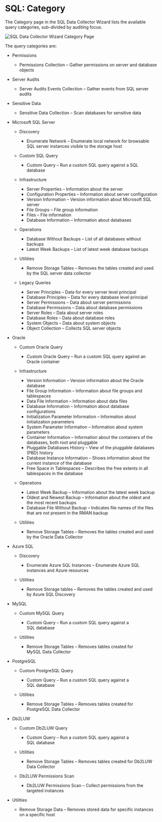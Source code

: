 # SQL: Category

The Category page in the SQL Data Collector Wizard lists the available query categories, sub-divided by auditing focus.

![SQL Data Collector Wizard Category Page](/img/product_docs/accessanalyzer/enterpriseauditor/admin/datacollector/adinventory/category.webp)

The query categories are:

- Permissions

  - Permissions Collection – Gather permissions on server and database objects
- Server Audits

  - Server Audits Events Collection – Gather events from SQL server audits
- Sensitive Data

  - Sensitive Data Collection – Scan databases for sensitive data
- Microsoft SQL Server

  - Discovery

    - Enumerate Network – Enumerate local network for browsable SQL server instances visible to the storage host
  - Custom SQL Query

    - Custom Query – Run a custom SQL query against a SQL database
  - Infrastructure

    - Server Properties – Information about the server
    - Configuration Properties – Information about server configuration
    - Version Information – Version information about Microsoft SQL server
    - File Groups – File group information
    - Files – File information
    - Database Information – Information about databases
  - Operations

    - Database Without Backups – List of all databases without backups
    - Latest Week Backups – List of latest week database backups
  - Utilities

    - Remove Storage Tables – Removes the tables created and used by the SQL server data collector
  - Legacy Queries

    - Server Principles – Data for every server level principal
    - Database Principles – Data for every database level principal
    - Server Permissions – Data about server permissions
    - Database Permissions – Data about database permissions
    - Server Roles – Data about server roles
    - Database Roles – Data about database roles
    - System Objects – Data about system objects
    - Object Collection – Collects SQL server objects
- Oracle

  - Custom Oracle Query

    - Custom Oracle Query – Run a custom SQL query against an Oracle container
  - Infrastructure

    - Version Information – Version information about the Oracle database
    - File Group Information – Information about file groups and tablespaces
    - Data File Information – Information about data files
    - Database Information – Information about database configurations
    - Initialization Parameter Information – Information about initialization parameters
    - System Parameter Information – Information about system parameters
    - Container Information – Information about the containers of the databases, both root and pluggable
    - Pluggable Databases History – View of the pluggable databases (PBD) history
    - Database Instance Information – Shows information about the current instance of the database
    - Free Space in Tablespaces – Describes the free extents in all tablespaces in the database
  - Operations

    - Latest Week Backup – Information about the latest week backup
    - Oldest and Newest Backup – Information about the oldest and the most recent backups
    - Database File Without Backup – Indicates file names of the files that are not present in the RMAN backup
  - Utilities

    - Remove Storage Tables – Removes the tables created and used by the Oracle Data Collector
- Azure SQL

  - Discovery

    - Enumerate Azure SQL Instances – Enumerate Azure SQL instances and Azure resources
  - Utilities

    - Remove Storage tables – Removes the tables created and used by Azure SQL Discovery
- MySQL

  - Custom MySQL Query

    - Custom Query – Run a custom SQL query against a SQL database
  - Utilities

    - Remove Storage Tables – Removes tables created for MySQL Data Collector
- PostgreSQL

  - Custom PostgreSQL Query

    - Custom Query – Run a custom SQL query against a SQL database
  - Utilities

    - Remove Storage Tables – Removes tables created for PostgreSQL Data Collector
- Db2LUW

  - Custom Db2LUW Query

    - Custom Query – Run a custom SQL query against a SQL database
  - Utilities

    - Remove Storage Tables – Removes tables created for Db2LUW Data Collector
  - Db2LUW Permissions Scan

    - Db2LUW Permissions Scan – Collect permissions from the targeted instances
- Utilities

  - Remove Storage Data – Removes stored data for specific instances on a specific host
